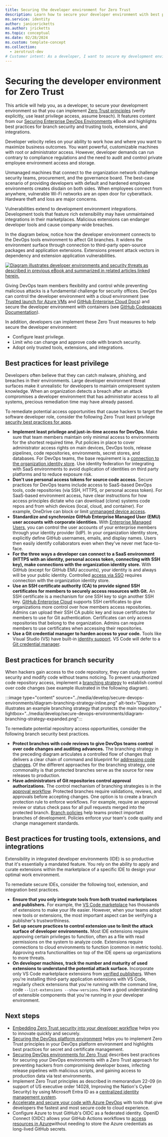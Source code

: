 ```yaml
---
title: Securing the developer environment for Zero Trust
description: Learn how to secure your developer environment with best practices for branch security and trusting tools, extensions, and integrations so that you can implement Zero Trust principles.
ms.service: identity
author: janicericketts
ms.author: jricketts
ms.topic: conceptual
ms.date: 02/28/2024
ms.custom: template-concept
ms.collection:
  - zerotrust-dev
# Customer intent: As a developer, I want to secure my development environment and learn best practices for branch security and trusting tools, extensions, and integrations so that I can implement Zero Trust principles.
---
```

# Securing the developer environment for Zero Trust

This article will help you, as a developer, to secure your development environment so that you can implement [Zero Trust principles](../zero-trust-overview.md) (verify explicitly, use least privilege access, assume breach). It features content from our [Securing Enterprise DevOps Environments](https://aka.ms/SecureDevEnvironmentsEbook) eBook and highlights best practices for branch security and trusting tools, extensions, and integrations.

Developer velocity relies on your ability to work how and where you want to maximize  business outcomes. You want powerful, customizable machines with root or administrator access. However, developer demands can run contrary to compliance regulations and the need to audit and control private employee environment access and storage.

Unmanaged machines that connect to the organization network challenge security teams, procurement, and the governance board. The best-case scenario of providing developers with default and hardened employee environments creates disdain on both sides. When employees connect from anywhere, vulnerable Wi-Fi networks are an open door for cyberattack. Hardware theft and loss are major concerns.

Vulnerabilities extend to development environment integrations. Development tools that feature rich extensibility may have unmaintained integrations in their marketplaces. Malicious extensions can endanger developer tools and cause company-wide breaches.

In the diagram below, notice how the developer environment connects to the DevOps tools environment to affect Git branches. It widens the environment surface through connection to third-party open-source packages and application extensions. Extensions present attack vectors in dependency and extension application vulnerabilities.

   [ ![Diagram illustrates developer environments and security threats as described in previous eBook and summarized in related articles linked herein.](media/develop/secure-devops-environments/diagram-developer-environment-overview-inline.png)](media/develop/secure-devops-environments/diagram-developer-environment-overview-expanded.png#lightbox)

Giving DevOps team members flexibility and control while preventing malicious attacks is a fundamental challenge for security offices. DevOps can control the developer environment with a cloud environment (see [Trusted launch for Azure VMs](/azure/virtual-machines/trusted-launch) and [GitHub Enterprise Cloud Docs](https://docs.github.com/enterprise-cloud@latest/admin)) and secure the developer environment with containers (see [GitHub Codespaces Documentation](https://docs.github.com/codespaces)).

In addition, developers can implement these Zero Trust measures to help secure the developer environment:

- Configure least privilege.
- Limit who can change and approve code with branch security.
- Adopt only trusted tools, extensions, and integrations.

## Best practices for least privilege

Developers often believe that they can catch malware, phishing, and breaches in their environments. Large developer environment threat surfaces make it unrealistic for developers to maintain omnipresent system knowledge. When an organization detects a breach after an attack compromises a developer environment that has administrator access to all systems, precious remediation time may have already passed.

To remediate potential access opportunities that cause hackers to target the software developer role, consider the following Zero Trust least privilege [security best practices for apps](https://docs.github.com/developers/github-marketplace/creating-apps-for-github-marketplace/security-best-practices-for-apps).

- **Implement least privilege and just-in-time access for DevOps.** Make sure that team members maintain only minimal access to environments for the shortest required time. Put policies in place to cover administrator access rights on main devices, DevOps tools, release pipelines, code repositories, environments, secret stores, and databases. For DevOps teams, the base requirement is a [connection to the organization identity store](https://docs.github.com/actions/deployment/security-hardening-your-deployments/configuring-openid-connect-in-azure). Use identity federation for integrating with SaaS environments to avoid duplication of identities on third party platforms and to reduce exposure risk.
- **Don't use personal access tokens for source code access.** Secure practices for DevOps teams include access to SaaS-based DevOps tools, code repositories (via SSH, HTTPS, or personal access token). For SaaS-based environment access, have clear instructions for how access principles dictate who can download (clone) systems code repos and from which devices (local, cloud, and container). For example, OneDrive can block or limit [unmanaged device access](/sharepoint/control-access-from-unmanaged-devices).
- **Standardize and synchronize GitHub Enterprise Managed User (EMU) user accounts with corporate identities.** With [Enterprise Managed Users](https://docs.github.com/enterprise-cloud@latest/admin/identity-and-access-management/using-enterprise-managed-users-for-iam/about-enterprise-managed-users), you can control the user accounts of your enterprise members through your identity provider (IdP). In your organization identity store, explicitly define GitHub usernames, emails, and display names. Users then easily identify collaborators even when they've never met face-to-face.
- **For the three ways a developer can connect to a SaaS environment (HTTPS with an identity, personal access token, connecting with SSH key), make connections with the organization identity store.** With GitHub (except for GitHub EMU accounts), your identity is and always will be your public identity. Controlled [access via SSO](https://docs.github.com/rest/overview/other-authentication-methods) requires connection with the organization identity store.
- **Use an SSH certificate authority (CA) to provide signed SSH certificates for members to securely access resources with Git.** An SSH certificate is a mechanism for one SSH key to sign another SSH key. [GitHub Enterprise Cloud](https://docs.github.com/enterprise-cloud@latest/admin) supports SSH certificates to give organizations more control over how members access repositories. Admins can upload their SSH CA public key and issue certificates for members to use for Git authentication. Certificates can only access repositories that belong to the organization. Admins can require members to use certificates when accessing their repositories.
- **Use a Git credential manager to harden access to your code.** Tools like Visual Studio (VS) have built-in [identity support](/visualstudio/subscriptions/use-connected-identities). VS Code will defer to a [Git credential manager](https://docs.github.com/get-started/getting-started-with-git/caching-your-github-credentials-in-git).

## Best practices for branch security

When hackers gain access to the code repository, they can study system security and modify code without teams noticing. To prevent unauthorized code repository access, implement a [branching strategy](/azure/devops/repos/git/branch-policies) to establish control over code changes (see example illustrated in the following diagram).

:::image type="content" source="../media/develop/secure-devops-environments/diagram-branching-strategy-inline.png" alt-text="Diagram illustrates an example branching strategy that protects the main repository." lightbox="../media/develop/secure-devops-environments/diagram-branching-strategy-expanded.png":::

To remediate potential repository access opportunities, consider the following branch security best practices.

- **Protect branches with code reviews to give DevOps teams control over code changes and auditing advances.** The branching strategy in the preceding diagram articulates a controlled flow of changes that delivers a clear chain of command and blueprint for [addressing code changes](https://docs.github.com/organizations/organizing-members-into-teams/managing-code-review-settings-for-your-team). Of the different approaches for the branching strategy, one commonality is that protected branches serve as the source for new releases to production.
- **Have administrators of Git repositories control approval authorizations.** The control mechanism of branching strategies is in the [approval workflow](https://docs.github.com/enterprise-cloud@latest/actions/managing-workflow-runs/approving-workflow-runs-from-public-forks). Protected branches require validations, reviews, and approvals before accepting changes. One option is to create a branch protection rule to enforce workflows. For example, require an approval review or status check pass for all pull requests merged into the protected branch. [Branch policies](https://docs.github.com/rest/deployments/branch-policies) help teams protect important branches of development. Policies enforce your team's code quality and change management standards.

## Best practices for trusting tools, extensions, and integrations

Extensibility in integrated developer environments (IDE) is so productive that it's essentially a mandated feature. You rely on the ability to apply and curate extensions within the marketplace of a specific IDE to design your optimal work environment.

To remediate secure IDEs, consider the following tool, extension, and integration best practices.

- **Ensure that you only integrate tools from both trusted marketplaces and publishers.** For example, the [VS Code marketplace](https://marketplace.visualstudio.com/VSCode) has thousands of extensions to make your life easier. However, when your teams adopt new tools or extensions, the most important aspect can be verifying a publisher's trustworthiness.
- **Set up secure practices to control extension use to limit the attack surface of developer environments.** Most IDE extensions require approving certain privileges to function, often as a file with read permissions on the system to analyze code. Extensions require connections to cloud environments to function (common in metric tools). Approving extra functionalities on top of the IDE opens up organizations to more threats.
- **On developer machines, track the number and maturity of used extensions to understand the potential attack surface.** Incorporate only VS Code marketplace extensions from [verified publishers](https://code.visualstudio.com/api/working-with-extensions/publishing-extension). When you're installing third-party application extensions with VS Code, regularly check extensions that you're running with the command line, code `--list-extensions --show-versions`. Have a good understanding of extensible components that you're running in your developer environment.

## Next steps

- [Embedding Zero Trust security into your developer workflow](embed-zero-trust-dev-workflow.md) helps you to innovate quickly and securely.
- [Securing the DevOps platform environment](secure-devops-platform-environment-zero-trust.md) helps you to implement Zero Trust principles in your DevOps platform environment and highlights best practices for secret and certificate management.
- [Securing DevOps environments for Zero Trust](secure-devops-environments-zero-trust.md) describes best practices for securing your DevOps environments with a Zero Trust approach for preventing hackers from compromising developer boxes, infecting release pipelines with malicious scripts, and gaining access to production data via test environments.
- Implement Zero Trust principles as described in memorandum 22-09 (in support of US executive order 14028, Improving the Nation's Cyber Security) by using Microsoft Entra ID as a [centralized identity management system](/azure/active-directory/standards/memo-22-09-meet-identity-requirements).
- [Accelerate and secure your code with Azure DevOps](/events/resources/build-2022/accelerate-secure-devops) with tools that give developers the fastest and most secure code to cloud experience.
- Configure Azure to trust GitHub's OIDC as a federated identity. OpenID Connect (OIDC) allows your GitHub Actions workflows to [access resources in Azure](https://docs.github.com/actions/deployment/security-hardening-your-deployments/configuring-openid-connect-in-azure)without needing to store the Azure credentials as long-lived GitHub secrets.
